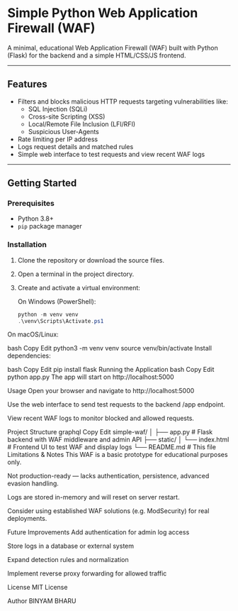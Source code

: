 # Simple Python Web Application Firewall (WAF)

A minimal, educational Web Application Firewall (WAF) built with Python (Flask) for the backend and a simple HTML/CSS/JS frontend.

---

## Features

- Filters and blocks malicious HTTP requests targeting vulnerabilities like:
  - SQL Injection (SQLi)
  - Cross-site Scripting (XSS)
  - Local/Remote File Inclusion (LFI/RFI)
  - Suspicious User-Agents
- Rate limiting per IP address
- Logs request details and matched rules
- Simple web interface to test requests and view recent WAF logs

---

## Getting Started

### Prerequisites

- Python 3.8+
- `pip` package manager

### Installation

1. Clone the repository or download the source files.

2. Open a terminal in the project directory.

3. Create and activate a virtual environment:

   On Windows (PowerShell):

   ```powershell
   python -m venv venv
   .\venv\Scripts\Activate.ps1
On macOS/Linux:

bash
Copy
Edit
python3 -m venv venv
source venv/bin/activate
Install dependencies:

bash
Copy
Edit
pip install flask
Running the Application
bash
Copy
Edit
python app.py
The app will start on http://localhost:5000

Usage
Open your browser and navigate to http://localhost:5000

Use the web interface to send test requests to the backend /app endpoint.

View recent WAF logs to monitor blocked and allowed requests.

Project Structure
graphql
Copy
Edit
simple-waf/
│
├── app.py            # Flask backend with WAF middleware and admin API
├── static/
│   └── index.html    # Frontend UI to test WAF and display logs
└── README.md         # This file
Limitations & Notes
This WAF is a basic prototype for educational purposes only.

Not production-ready — lacks authentication, persistence, advanced evasion handling.

Logs are stored in-memory and will reset on server restart.

Consider using established WAF solutions (e.g. ModSecurity) for real deployments.

Future Improvements
Add authentication for admin log access

Store logs in a database or external system

Expand detection rules and normalization

Implement reverse proxy forwarding for allowed traffic

License
MIT License

Author
BINYAM BHARU
